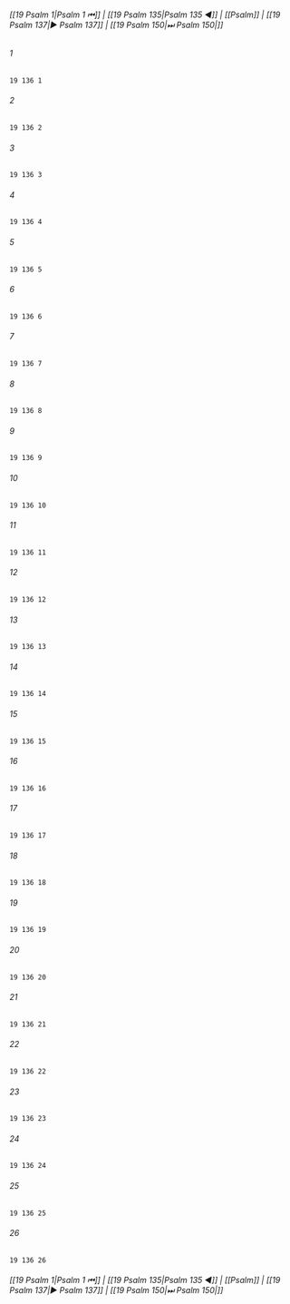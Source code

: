 
###### [[19 Psalm 1|Psalm 1 ⏮]] | [[19 Psalm 135|Psalm 135 ◀]] | [[Psalm]] | [[19 Psalm 137|▶ Psalm 137]] | [[19 Psalm 150|⏭ Psalm 150|]]

###### 1
``` verse
19 136 1 
```
###### 2
``` verse
19 136 2 
```
###### 3
``` verse
19 136 3 
```
###### 4
``` verse
19 136 4 
```
###### 5
``` verse
19 136 5 
```
###### 6
``` verse
19 136 6 
```
###### 7
``` verse
19 136 7 
```
###### 8
``` verse
19 136 8 
```
###### 9
``` verse
19 136 9 
```
###### 10
``` verse
19 136 10 
```
###### 11
``` verse
19 136 11 
```
###### 12
``` verse
19 136 12 
```
###### 13
``` verse
19 136 13 
```
###### 14
``` verse
19 136 14 
```
###### 15
``` verse
19 136 15 
```
###### 16
``` verse
19 136 16 
```
###### 17
``` verse
19 136 17 
```
###### 18
``` verse
19 136 18 
```
###### 19
``` verse
19 136 19 
```
###### 20
``` verse
19 136 20 
```
###### 21
``` verse
19 136 21 
```
###### 22
``` verse
19 136 22 
```
###### 23
``` verse
19 136 23 
```
###### 24
``` verse
19 136 24 
```
###### 25
``` verse
19 136 25 
```
###### 26
``` verse
19 136 26 
```

###### [[19 Psalm 1|Psalm 1 ⏮]] | [[19 Psalm 135|Psalm 135 ◀]] | [[Psalm]] | [[19 Psalm 137|▶ Psalm 137]] | [[19 Psalm 150|⏭ Psalm 150|]]

